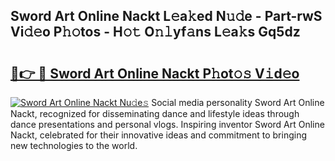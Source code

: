 ## Sword Art Online Nackt L𝚎a𝚔ed N𝚞𝚍e - Part-rwS Vi𝚍𝚎o P𝚑𝚘tos - H𝚘𝚝 O𝚗𝚕yf𝚊ns L𝚎a𝚔s Gq5dz

# <h2><a href="http://kf7jjvy.oniu.top/?m=Sword+Art+Online+Nackt">🔗👉 🔴 Sword Art Online Nackt P𝚑ot𝚘𝚜 V𝚒d𝚎o</a></h2>

[![Sword Art Online Nackt Nu𝚍e𝚜](https://i.imgur.com/0qMVB7G.gif)](http://kf7jjvy.oniu.top/?m=Sword+Art+Online+Nackt)
Social media personality Sword Art Online Nackt, recognized for disseminating dance and lifestyle ideas through dance presentations and personal vlogs. Inspiring inventor Sword Art Online Nackt, celebrated for their innovative ideas and commitment to bringing new technologies to the world.  
